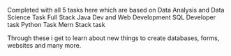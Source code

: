 Completed with all 5 tasks here which are based on
Data Analysis and Data Science Task
Full Stack Java Dev and Web Development
SQL Developer task
Python Task 
Mern Stack task

Through these i get to learn about new things to create databases, forms, websites and many more.
